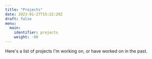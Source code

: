```yaml
---
title: "Projects"
date: 2023-01-27T15:22:29Z
draft: false
menu:
  main:
    identifier: projects
    weight: -90
---
```


Here's a list of projects I'm working on, or have worked on in the past.
